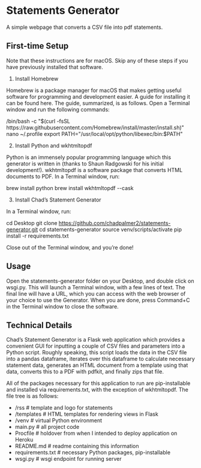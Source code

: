 # Statements Generator

A simple webpage that converts a CSV file into pdf statements.

## First-time Setup

Note that these instructions are for macOS. Skip any of these steps if you have previously installed that software.

1.	Install Homebrew

Homebrew is a package manager for macOS that makes getting useful software for programming and development easier. A guide for installing it can be found here. The guide, summarized, is as follows. Open a Terminal window and run the following commands:

/bin/bash -c "$(curl -fsSL https://raw.githubusercontent.com/Homebrew/install/master/install.sh)"
nano ~/.profile
export PATH="/usr/local/opt/python/libexec/bin:$PATH"

2.	Install Python and wkhtmltopdf

Python is an immensely popular programming language which this generator is written in (thanks to Shaun Radgowski for his initial development!). wkhtmltopdf is a software package that converts HTML documents to PDF. In a Terminal window, run:

brew install python
brew install wkhtmltopdf --cask

3.	Install Chad’s Statement Generator

In a Terminal window, run:

cd Desktop
git clone https://github.com/chadpalmer2/statements-generator.git
cd statements-generator
source venv/scripts/activate
pip install -r requirements.txt

Close out of the Terminal window, and you’re done!

## Usage

Open the statements-generator folder on your Desktop, and double click on wsgi.py. This will launch a Terminal window, with a few lines of text. The final line will have a URL, which you can access with the web browser of your choice to use the Generator. When you are done, press Command+C in the Terminal window to close the software.

## Technical Details

Chad’s Statement Generator is a Flask web application which provides a convenient GUI for inputting a couple of CSV files and parameters into a Python script. Roughly speaking, this script loads the data in the CSV file into a pandas dataframe, iterates over this dataframe to calculate necessary statement data, generates an HTML document from a template using that data, converts this to a PDF with pdfkit, and finally zips that file.

All of the packages necessary for this application to run are pip-installable and installed via requirements.txt, with the exception of wkhtmltopdf. The file tree is as follows:

-	/rss 		# template and logo for statements
-	/templates 		# HTML templates for rendering views in Flask
-	/venv 		# virtual Python environment
-	main.py		# all project code
-	Procfile		# holdover from when I intended to deploy application on Heroku
-	README.md		# readme containing this information
-	requirements.txt 	# necessary Python packages, pip-installable
-	wsgi.py		# wsgi endpoint for running server	

